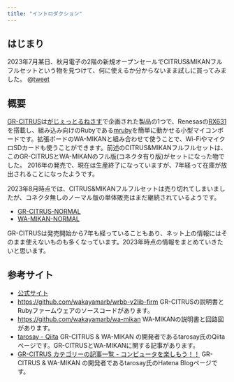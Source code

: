 ```yaml
---
title: "イントロダクション"
---
```


## はじまり

2023年7月某日、秋月電子の2階の新規オープンセールでCITRUS&MIKANフルフルセットという物を見つけて、何に使えるか分からないまま試しに買ってみました。
@[tweet](https://twitter.com/k_takata/status/1675070606075895808)


## 概要

[GR-CITRUS](https://www.renesas.com/jp/ja/products/gadget-renesas/boards/gr-citrus)は[がじぇっとるねさす](https://www.renesas.com/jp/ja/products/gadget-renesas)で企画された製品の1つで、Renesasの[RX631](https://www.renesas.com/jp/ja/products/microcontrollers-microprocessors/rx-32-bit-performance-efficiency-mcus/rx631-32-bit-microcontrollers-enhanced-security-image-capture)を搭載し、組み込み向けのRubyである[mruby](https://github.com/mruby/mruby)を簡単に動かせる小型マイコンボードです。拡張ボードのWA-MIKANと組み合わせて使うことで、Wi-FiやマイクロSDカードも使うことができます。前述のCITRUS&MIKANフルフルセットは、このGR-CITRUSとWA-MIKANのフル版(コネクタ有り版)がセットになった物でした。
2016年の発売で、現在は生産終了になっていますが、7年経って在庫が放出されることになったようです。

2023年8月時点では、CITRUS&MIKANフルフルセットは売り切れてしまいましたが、コネクタ無しのノーマル版の単体販売はまだ継続されているようです。

* [GR-CITRUS-NORMAL](https://akizukidenshi.com/catalog/g/gK-11217/)
* [WA-MIKAN-NORMAL](https://akizukidenshi.com/catalog/g/gK-11218/)

GR-CITRUSは発売開始から7年も経っていることもあり、ネット上の情報にはそのまま使えないものも多くなっています。2023年時点の情報をまとめていきたいと思います。


## 参考サイト

* [公式サイト](https://www.renesas.com/jp/ja/products/gadget-renesas/boards/gr-citrus)
* <https://github.com/wakayamarb/wrbb-v2lib-firm>
  GR-CITRUSの説明書とRubyファームウェアのソースコードがあります。
* <https://github.com/wakayamarb/wa-mikan>
  WA-MIKANの説明書と回路図があります。
* [tarosay - Qiita](https://qiita.com/tarosay)
  GR-CITRUS & WA-MIKAN の開発者であるtarosay氏のQiitaページです。GR-CITRUSとWA-MIKANに関する記事があります。
* [GR-CITRUS カテゴリーの記事一覧 - コンピュータを楽しもう！！](https://tarosay.hatenablog.com/archive/category/GR-CITRUS)
  GR-CITRUS & WA-MIKAN の開発者であるtarosay氏のHatena Blogページです。
